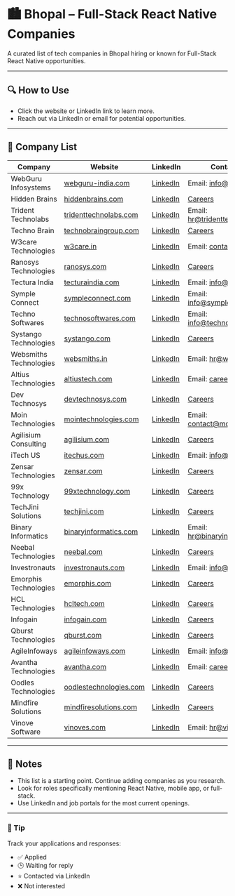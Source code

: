 # 🏙️ Bhopal – Full-Stack React Native Companies

A curated list of tech companies in Bhopal hiring or known for Full-Stack React Native opportunities.

---

## 🔍 How to Use

- Click the website or LinkedIn link to learn more.
- Reach out via LinkedIn or email for potential opportunities.

---

## 🧭 Company List

| Company               | Website                                         | LinkedIn                                                       | Contact / Careers                                      |
|-----------------------|-------------------------------------------------|----------------------------------------------------------------|-------------------------------------------------------|
| WebGuru Infosystems    | [webguru-india.com](https://www.webguru-india.com) | [LinkedIn](https://www.linkedin.com/company/webguru-infoweb-pvt-ltd/) | Email: info@webguru-india.com                         |
| Hidden Brains         | [hiddenbrains.com](https://www.hiddenbrains.com) | [LinkedIn](https://www.linkedin.com/company/hiddenbrains/)     | [Careers](https://www.hiddenbrains.com/careers)       |
| Trident Technolabs    | [tridenttechnolabs.com](https://www.tridenttechnolabs.com) | [LinkedIn](https://www.linkedin.com/company/trident-technolabs/) | Email: hr@tridenttechnolabs.com                       |
| Techno Brain          | [technobraingroup.com](https://www.technobraingroup.com) | [LinkedIn](https://www.linkedin.com/company/technobrain-group/) | [Careers](https://www.technobraingroup.com/careers)  |
| W3care Technologies   | [w3care.in](https://www.w3care.in)              | [LinkedIn](https://www.linkedin.com/company/w3care-technologies/) | Email: contact@w3care.in                              |
| Ranosys Technologies  | [ranosys.com](https://www.ranosys.com)          | [LinkedIn](https://www.linkedin.com/company/ranosys/)           | [Careers](https://www.ranosys.com/careers/)           |
| Tectura India         | [tecturaindia.com](https://www.tecturaindia.com) | [LinkedIn](https://www.linkedin.com/company/tecturaindia/)      | Email: info@tecturaindia.com                           |
| Symple Connect        | [sympleconnect.com](https://sympleconnect.com)  | [LinkedIn](https://www.linkedin.com/company/symple-connect/)    | Email: info@sympleconnect.com                          |
| Techno Softwares      | [technosoftwares.com](https://technosoftwares.com) | [LinkedIn](https://www.linkedin.com/company/technosoftwares/)  | Email: info@technosoftwares.com                        |
| Systango Technologies | [systango.com](https://www.systango.com)        | [LinkedIn](https://www.linkedin.com/company/systango/)          | [Careers](https://www.systango.com/careers/)           |
| Websmiths Technologies| [websmiths.in](https://www.websmiths.in)        | [LinkedIn](https://www.linkedin.com/company/websmithstechnologies/) | Email: hr@websmiths.in                               |
| Altius Technologies  | [altiustech.com](https://altiustech.com)         | [LinkedIn](https://www.linkedin.com/company/altius-technologies/) | Email: careers@altiustech.com                         |
| Dev Technosys         | [devtechnosys.com](https://www.devtechnosys.com) | [LinkedIn](https://www.linkedin.com/company/dev-technosys/)     | [Careers](https://www.devtechnosys.com/careers)        |
| Moin Technologies     | [mointechnologies.com](https://mointechnologies.com) | [LinkedIn](https://www.linkedin.com/company/moin-technologies/) | Email: contact@mointechnologies.com                    |
| Agilisium Consulting  | [agilisium.com](https://www.agilisium.com)      | [LinkedIn](https://www.linkedin.com/company/agilisium/)         | [Careers](https://www.agilisium.com/careers)           |
| iTech US             | [itechus.com](https://www.itechus.com)           | [LinkedIn](https://www.linkedin.com/company/itech-us/)          | Email: info@itechus.com                                |
| Zensar Technologies   | [zensar.com](https://www.zensar.com)              | [LinkedIn](https://www.linkedin.com/company/zensar-technologies/) | [Careers](https://www.zensar.com/careers)             |
| 99x Technology        | [99xtechnology.com](https://www.99xtechnology.com) | [LinkedIn](https://www.linkedin.com/company/99x-technology/)    | [Careers](https://www.99xtechnology.com/careers)       |
| TechJini Solutions    | [techjini.com](https://www.techjini.com)          | [LinkedIn](https://www.linkedin.com/company/techjini/)          | [Careers](https://www.techjini.com/careers)            |
| Binary Informatics    | [binaryinformatics.com](https://binaryinformatics.com) | [LinkedIn](https://www.linkedin.com/company/binaryinformatics/) | Email: hr@binaryinformatics.com                        |
| Neebal Technologies   | [neebal.com](https://www.neebal.com)              | [LinkedIn](https://www.linkedin.com/company/neebal-technologies/) | [Careers](https://www.neebal.com/careers)              |
| Investronauts         | [investronauts.com](https://www.investronauts.com) | [LinkedIn](https://www.linkedin.com/company/investronauts/)    | Email: info@investronauts.com                          |
| Emorphis Technologies | [emorphis.com](https://www.emorphis.com)          | [LinkedIn](https://www.linkedin.com/company/emorphis-technologies/) | [Careers](https://www.emorphis.com/careers)           |
| HCL Technologies      | [hcltech.com](https://www.hcltech.com)            | [LinkedIn](https://www.linkedin.com/company/hcl-technologies/) | [Careers](https://www.hcltech.com/careers)             |
| Infogain              | [infogain.com](https://www.infogain.com)          | [LinkedIn](https://www.linkedin.com/company/infogain/)          | [Careers](https://careers.infogain.com/)               |
| Qburst Technologies   | [qburst.com](https://www.qburst.com)              | [LinkedIn](https://www.linkedin.com/company/qburst/)            | [Careers](https://www.qburst.com/careers)              |
| AgileInfoways         | [agileinfoways.com](https://www.agileinfoways.com) | [LinkedIn](https://www.linkedin.com/company/agile-infoways/)    | Email: info@agileinfoways.com                          |
| Avantha Technologies  | [avantha.com](https://www.avantha.com)            | [LinkedIn](https://www.linkedin.com/company/avantha-technologies/) | Email: careers@avantha.com                            |
| Oodles Technologies   | [oodlestechnologies.com](https://www.oodlestechnologies.com) | [LinkedIn](https://www.linkedin.com/company/oodles-technologies/) | [Careers](https://www.oodlestechnologies.com/careers) |
| Mindfire Solutions    | [mindfiresolutions.com](https://www.mindfiresolutions.com) | [LinkedIn](https://www.linkedin.com/company/mindfire-solutions/) | [Careers](https://www.mindfiresolutions.com/careers)  |
| Vinove Software       | [vinoves.com](https://www.vinoves.com)            | [LinkedIn](https://www.linkedin.com/company/vinove-software/)   | Email: hr@vinoves.com                                  |

---

## 📌 Notes

- This list is a starting point. Continue adding companies as you research.
- Look for roles specifically mentioning React Native, mobile app, or full-stack.
- Use LinkedIn and job portals for the most current openings.

---

### 🧠 Tip

Track your applications and responses:
- ✅ Applied
- 🕒 Waiting for reply
- ⭐ Contacted via LinkedIn
- ❌ Not interested
